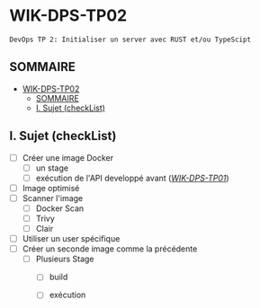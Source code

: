 # WIK-DPS-TP02
    DevOps TP 2: Initialiser un server avec RUST et/ou TypeScipt

##  SOMMAIRE
- [WIK-DPS-TP02](#wik-dps-tp02)
  - [SOMMAIRE](#sommaire)
  - [I. Sujet (checkList)](#i-sujet-checklist)
  

## I. Sujet (checkList)

- [ ] Créer une image Docker
  - [ ] un stage
  - [ ] exécution de l'API developpé avant (<i>[WIK-DPS-TP01](https://github.com/Hyuga974/WIK-DPS-TP01)</i>)
- [ ] Image optimisé
- [ ] Scanner l'image
  - [ ] Docker Scan
  - [ ] Trivy
  - [ ] Clair
- [ ] Utiliser un user spécifique
- [ ] Créer un seconde image comme la précédente 
  - [ ] Plusieurs Stage
    - [ ] build
    - [ ] exécution
  
